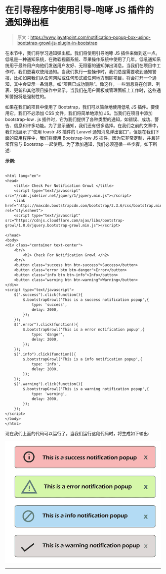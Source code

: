 # 在引导程序中使用引导-咆哮 JS 插件的通知弹出框

> 原文：<https://www.javatpoint.com/notification-popup-box-using-bootstrap-growl-js-plugin-in-bootstrap>

在本节中，我们将学习通知弹出框。我们将使用引导咆哮 JS 插件来做到这一点。低吼是一种通知系统，在微软视窗系统、苹果操作系统中使用了几年。低吼通知系统用于最终用户向他们发送用户友好、无阻塞的通知弹出消息。当我们在项目中工作时，我们更喜欢使用通知。当我们执行一些操作时，我们总是需要收到通知警报，比如如果我们从任何网站或任何形式或任何地方删除项目，将会打开一个通知，其中会显示一条消息，如“项目已成功删除”。像这样，一些消息将在创建、列表、更新和其他项目操作中显示。当我们在用户面板或管理面板上工作时，这些通知警报将是强制性的。

如果在我们的项目中使用了 Bootstrap，我们可以简单地使用低吼 JS 插件。要使用它，我们不必添加 CSS 文件，我们将简单地添加 JS。当我们在项目中添加 bootstrap-low . js 插件时，它为我们提供了各种类型的通知，如错误、成功、警告、信息和许多功能。为了显示通知，我们还有很多选择。在我们之前的文章中，我们也展示了“使用 toastr JS 插件的 Laravel 通知消息弹出窗口”，但是在我们下面的应用程序中，我们将使用 Bootstrap-low JS 插件，因为它非常定制，并且非常容易与 Bootstrap 一起使用。为了添加通知，我们必须遵循一些步骤，如下所述:

**示例:**

```

<html lang="en">
<head>
    <title> Check For Notification Growl </title>
    <script type="text/javascript" src="//cdn.jsdelivr.net/jquery/1/jquery.min.js"></script>
    <link href="https://maxcdn.bootstrapcdn.com/bootstrap/3.3.6/css/bootstrap.min.css" rel="stylesheet">
    <script type="text/javascript" src="https://cdnjs.cloudflare.com/ajax/libs/bootstrap-growl/1.0.0/jquery.bootstrap-growl.min.js"></script>

</head>
<body>
<div class="container text-center">
    <br/>
        <h2> Check For Notification Growl </h2>
    <br/>
    <button class="success btn btn-success">Success</button>
    <button class="error btn btn-danger">Error</button>
    <button class="info btn btn-info">Info</button>
    <button class="warning btn btn-warning">Warning</button>
</div>  
<script type="text/javascript">
    $(".success").click(function(){
        $.bootstrapGrowl('This is a success notification popup',{
            type: 'success',
            delay: 2000,
        });
    });
    $(".error").click(function(){
        $.bootstrapGrowl('This is a error notification popup',{
            type: 'danger',
            delay: 2000,
        });
    });
    $(".info").click(function(){
        $.bootstrapGrowl('This is a info notification popup',{
            type: 'info',
            delay: 2000,
        });
    });
    $(".warning").click(function(){
        $.bootstrapGrowl('This is a warning notification popup',{
            type: 'warning',
            delay: 2000,
        });
    });
</script>
</body>
</html>

```

现在我们上面的代码可以运行了。当我们运行这段代码时，将生成如下输出:

![Notification popup box using bootstrap-growl JS plugin in Bootstrap](img/ca52d73a9b57e407d68dc219f02c691e.png)

* * *
